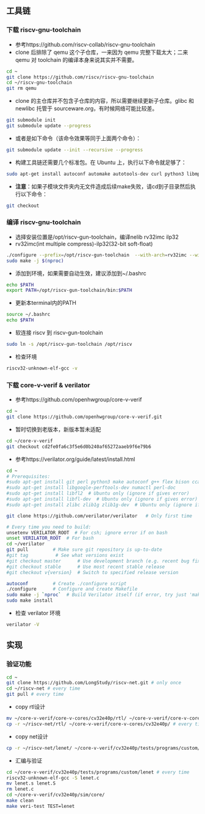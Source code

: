 
## 工具链
### 下载 riscv-gnu-toolchain

* 参考https://github.com/riscv-collab/riscv-gnu-toolchain
* clone 后排除了 qemu 这个子仓库，一来因为 qemu 完整下载太大；二来 qemu 对 toolchain 的编译本身来说其实并不需要。
```bash
cd ~
git clone https://github.com/riscv/riscv-gnu-toolchain
cd ~/riscv-gnu-toolchain
git rm qemu
```

* clone 的主仓库并不包含子仓库的内容，所以需要继续更新子仓库。glibc 和 newlibc 托管于 sourceware.org，有时候网络可能比较差。
```bash
git submodule init
git submodule update --progress
```

* 或者是如下命令（该命令效果等同于上面两个命令）：
```bash
git submodule update --init --recursive --progress
```

* 构建工具链还需要几个标准包。在 Ubuntu 上，执行以下命令就足够了：
```bash
sudo apt-get install autoconf automake autotools-dev curl python3 libmpc-dev libmpfr-dev libgmp-dev gawk build-essential bison flex texinfo gperf libtool patchutils bc zlib1g-dev libexpat-dev
```

* **注意**：如果子模块文件夹内无文件造成后续make失败，请cd到子目录然后执行以下命令：
```bash
git checkout
```
### 编译 riscv-gnu-toolchain

* 选择安装位置是/opt/riscv-gun-toolchain，编译nelib rv32imc ilp32
* rv32imc(int multiple compress)-ilp32(32-bit soft-float)
```bash
./configure --prefix=/opt/riscv-gun-toolchain  --with-arch=rv32imc --with-abi=ilp32
sudo make -j $(nproc)
```

* 添加到环境，如果需要自动生效，建议添加到~/.bashrc
```bash
echo $PATH
export PATH=/opt/riscv-gun-toolchain/bin:$PATH
```

* 更新本terminal内的PATH
```bash
source ~/.bashrc
echo $PATH
```

* 软连接 riscv 到 riscv-gun-toolchain
```bash
sudo ln -s /opt/riscv-gun-toolchain /opt/riscv
```
* 检查环境
```bash
riscv32-unknown-elf-gcc -v
```

### 下载 core-v-verif & verilator

* 参考https://github.com/openhwgroup/core-v-verif
```bash
cd ~
git clone https://github.com/openhwgroup/core-v-verif.git
```

* 暂时切换到老版本，新版本暂未适配
```bash
cd ~/core-v-verif
git checkout cd2fe0fa6c3f5e6d0b240af65272aaeb9f6e79b6
```

* 参考https://verilator.org/guide/latest/install.html
```bash
cd ~
# Prerequisites:
#sudo apt-get install git perl python3 make autoconf g++ flex bison ccache
#sudo apt-get install libgoogle-perftools-dev numactl perl-doc
#sudo apt-get install libfl2  # Ubuntu only (ignore if gives error)
#sudo apt-get install libfl-dev  # Ubuntu only (ignore if gives error)
#sudo apt-get install zlibc zlib1g zlib1g-dev  # Ubuntu only (ignore if gives error)

git clone https://github.com/verilator/verilator   # Only first time

# Every time you need to build:
unsetenv VERILATOR_ROOT  # For csh; ignore error if on bash
unset VERILATOR_ROOT  # For bash
cd ~/verilator
git pull         # Make sure git repository is up-to-date
#git tag          # See what versions exist
#git checkout master      # Use development branch (e.g. recent bug fixes)
#git checkout stable      # Use most recent stable release
#git checkout v{version}  # Switch to specified release version

autoconf         # Create ./configure script
./configure      # Configure and create Makefile
sudo make -j `nproc`  # Build Verilator itself (if error, try just 'make')
sudo make install
```

* 检查 verilator 环境
```bash
verilator -V
```

## 实现
### 验证功能

```bash
cd ~
git clone https://github.com/LongStudy/riscv-net.git # only once
cd ~/riscv-net # every time
git pull # every time
```

* copy rtl设计
```bash
mv ~/core-v-verif/core-v-cores/cv32e40p/rtl/ ~/core-v-verif/core-v-cores/cv32e40p/rtl_bk/ # only once
cp -r ~/riscv-net/rtl/ ~/core-v-verif/core-v-cores/cv32e40p/ # every time
```

* copy net设计
```bash
cp -r ~/riscv-net/lenet/ ~/core-v-verif/cv32e40p/tests/programs/custom/lenet # every time
```

* 汇编与验证
```bash
cd ~/core-v-verif/cv32e40p/tests/programs/custom/lenet # every time
riscv32-unknown-elf-gcc -S lenet.c
mv lenet.s lenet.S
rm lenet.c
cd ~/core-v-verif/cv32e40p/sim/core/
make clean
make veri-test TEST=lenet
```

